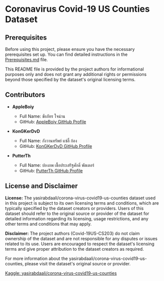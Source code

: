 # Coronavirus Covid-19 US Counties Dataset

## Prerequisites

Before using this project, please ensure you have the necessary prerequisites set up. You can find detailed instructions in the [Prerequisites.md](docs/prerequisites.md) file.

This README file is provided by the project authors for informational purposes only and does not grant any additional rights or permissions beyond those specified by the dataset's original licensing terms.

## Contributors

- **AppleBoiy**
  - Full Name: ชัยภัทร ใจน่าน
  - GitHub: [AppleBoiy GitHub Profile](https://github.com/AppleBoiy)

- **KonGKerDvD**
  - Full Name: กังวานทรัพย์ แซ่ลี้ ก้อง
  - GitHub: [KonGKerDvD GitHub Profile](https://github.com/KonGKerDvD)

- **PutterTh**
  - Full Name: ปองภพ เชื้อประเสริฐศักดิ์ พัตเตอร์
  - GitHub: [PutterTh GitHub Profile](https://github.com/PutterTh)

## License and Disclaimer

**License:** The yasirabdaali/corona-virus-covid19-us-counties dataset used in this project is subject to its own licensing terms and conditions, which are typically specified by the dataset creators or providers. Users of this dataset should refer to the original source or provider of the dataset for detailed information regarding its licensing, usage restrictions, and any other terms and conditions that may apply.

**Disclaimer:** The project authors (Covid-19US-CS203) do not claim ownership of the dataset and are not responsible for any disputes or issues related to its use. Users are encouraged to respect the dataset's licensing terms and give proper attribution to the dataset creators as required.

For more information about the yasirabdaali/corona-virus-covid19-us-counties, please visit the dataset's original source or provider.

[Kaggle: yasirabdaali/corona-virus-covid19-us-counties](https://www.kaggle.com/datasets/yasirabdaali/corona-virus-covid19-us-counties)

